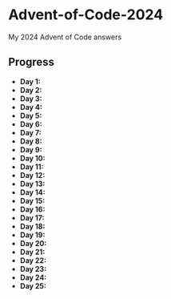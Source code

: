 # Advent-of-Code-2024
My 2024 Advent of Code answers

## Progress

- **Day 1:** 
- **Day 2:** 
- **Day 3:** 
- **Day 4:** 
- **Day 5:** 
- **Day 6:** 
- **Day 7:** 
- **Day 8:** 
- **Day 9:** 
- **Day 10:** 
- **Day 11:** 
- **Day 12:** 
- **Day 13:** 
- **Day 14:** 
- **Day 15:**
- **Day 16:**
- **Day 17:**
- **Day 18:**
- **Day 19:**
- **Day 20:**
- **Day 21:**
- **Day 22:**
- **Day 23:**
- **Day 24:**
- **Day 25:**
